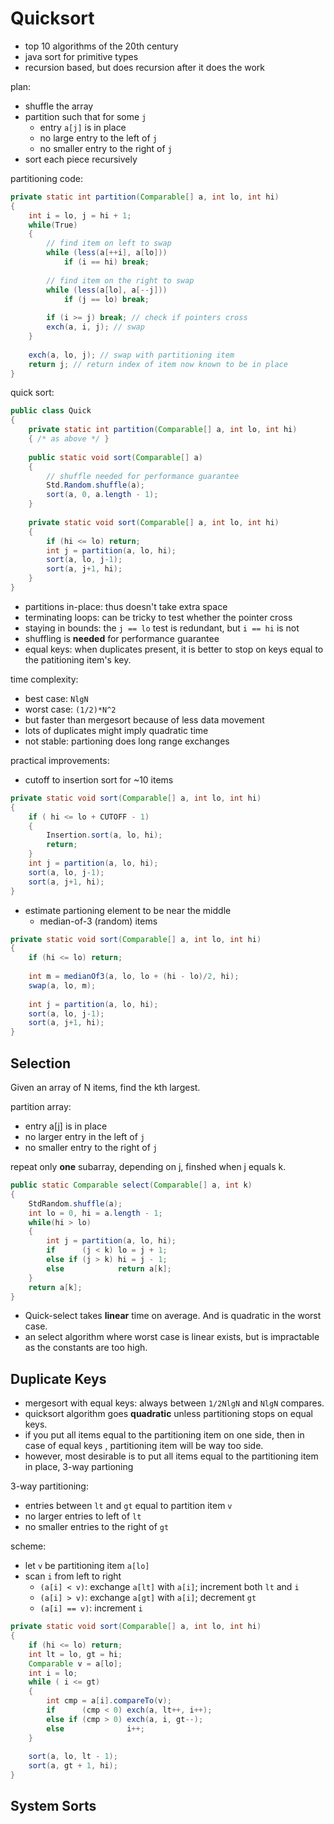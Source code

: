 # Quicksort #

- top 10 algorithms of the 20th century
- java sort for primitive types
- recursion based, but does recursion after it does the work 

plan:
- shuffle the array
- partition such that for some `j`
    - entry `a[j]` is in place
    - no large entry to the left of `j`
    - no smaller entry to the right of `j`
- sort each piece recursively

partitioning code:
```java
private static int partition(Comparable[] a, int lo, int hi)
{
    int i = lo, j = hi + 1;
    while(True)
    {
        // find item on left to swap
        while (less(a[++i], a[lo]))
            if (i == hi) break; 
        
        // find item on the right to swap
        while (less(a[lo], a[--j]))
            if (j == lo) break;
        
        if (i >= j) break; // check if pointers cross
        exch(a, i, j); // swap
    }
    
    exch(a, lo, j); // swap with partitioning item
    return j; // return index of item now known to be in place
}
```

quick sort:
```java
public class Quick
{
    private static int partition(Comparable[] a, int lo, int hi)
    { /* as above */ }
    
    public static void sort(Comparable[] a)
    {
        // shuffle needed for performance guarantee
        Std.Random.shuffle(a);
        sort(a, 0, a.length - 1);
    }
    
    private static void sort(Comparable[] a, int lo, int hi)
    {
        if (hi <= lo) return;
        int j = partition(a, lo, hi);
        sort(a, lo, j-1);
        sort(a, j+1, hi);
    }
}
```

- partitions in-place: thus doesn't take extra space
- terminating loops: can be tricky to test whether the pointer cross
- staying in bounds: the `j == lo` test is redundant, but `i == hi` is not
- shuffling is __needed__ for performance guarantee
- equal keys: when duplicates present, it is better to stop on keys equal to the patitioning item's key. 

time complexity:
- best case: `NlgN` 
- worst case: `(1/2)*N^2`
- but faster than mergesort because of less data movement
- lots of duplicates might imply quadratic time
- not stable: partioning does long range exchanges

practical improvements:
- cutoff to insertion sort for ~10 items
```java
private static void sort(Comparable[] a, int lo, int hi)
{
    if ( hi <= lo + CUTOFF - 1)
    {
        Insertion.sort(a, lo, hi);
        return;
    }
    int j = partition(a, lo, hi);
    sort(a, lo, j-1);
    sort(a, j+1, hi);
}
```
- estimate partioning element to be near the middle
    - median-of-3 (random) items
```java
private static void sort(Comparable[] a, int lo, int hi)
{
    if (hi <= lo) return;
    
    int m = medianOf3(a, lo, lo + (hi - lo)/2, hi);
    swap(a, lo, m);
    
    int j = partition(a, lo, hi);
    sort(a, lo, j-1);
    sort(a, j+1, hi);
}
```

## Selection ##

Given an array of N items, find the kth largest. 

partition array:
- entry a[j] is in place
- no larger entry in the left of `j`
- no smaller entry to the right of `j`

repeat only __one__ subarray, depending on j, finshed when j equals k.
```java
public static Comparable select(Comparable[] a, int k)
{
    StdRandom.shuffle(a);
    int lo = 0, hi = a.length - 1;
    while(hi > lo)
    {
        int j = partition(a, lo, hi);
        if      (j < k) lo = j + 1;
        else if (j > k) hi = j - 1;
        else            return a[k];
    }
    return a[k];
}
```

- Quick-select takes __linear__ time on average. And is quadratic in the worst case.
- an select algorithm where worst case is linear exists, but is impractable as the constants are too high.

## Duplicate Keys ##

- mergesort with equal keys: always between `1/2NlgN` and `NlgN` compares.
- quicksort algorithm goes __quadratic__ unless partitioning stops on equal keys.
- if you put all items equal to the partitioning item on one side, then in case of equal keys , partitioning item will be way too side.
- however, most desirable is to put all items equal to the partitioning item in place, 3-way partioning

3-way partitioning:
- entries between `lt` and `gt` equal to partition item `v`
- no larger entries to left of `lt`
- no smaller entries to the right of `gt`

scheme:
- let `v` be partitioning item `a[lo]`
- scan `i` from left to right
    -  `(a[i] < v)`: exchange `a[lt]` with `a[i]`; increment both `lt` and `i`
    -  `(a[i] > v)`: exchange `a[gt]` with `a[i]`; decrement `gt`
    -  `(a[i] == v)`: increment `i`
```java
private static void sort(Comparable[] a, int lo, int hi)
{
    if (hi <= lo) return;
    int lt = lo, gt = hi;
    Comparable v = a[lo];
    int i = lo;
    while ( i <= gt)
    {
        int cmp = a[i].compareTo(v);
        if      (cmp < 0) exch(a, lt++, i++);
        else if (cmp > 0) exch(a, i, gt--);
        else              i++;
    }
    
    sort(a, lo, lt - 1);
    sort(a, gt + 1, hi);
}
```
## System Sorts ##
